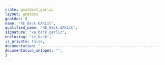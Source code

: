 ```yaml
---
crate: gnatdist_garlic
layout: gnatdoc
gnatdoc: {
name: "XE_Back.GARLIC",
qualified_name: "XE_Back.GARLIC",
signature: "xe_back.garlic",
enclosing: "xe_back",
is_private: false,
documentation: "----------------------------------------------------------------------------\n                                                                          --\n                            GLADE COMPONENTS                              --\n                                                                          --\n                       X E _ B A C K . G A R L I C                        --\n                                                                          --\n                                 S p e c                                  --\n                                                                          --\n         Copyright (C) 1995-2005 Free Software Foundation, Inc.           --\n                                                                          --\n GNATDIST is  free software;  you  can redistribute  it and/or  modify it --\n under terms of the  GNU General Public License  as published by the Free --\n Software  Foundation;  either version 2,  or  (at your option) any later --\n version. GNATDIST is distributed in the hope that it will be useful, but --\n WITHOUT ANY WARRANTY;  without even the implied warranty of MERCHANTABI- --\n LITY or FITNESS  FOR A PARTICULAR PURPOSE.  See the  GNU General  Public --\n License  for more details.  You should  have received a copy of the  GNU --\n General Public License distributed with  GNATDIST; see file COPYING.  If --\n not, write to the Free Software Foundation, 59 Temple Place - Suite 330, --\n Boston, MA 02111-1307, USA.                                              --\n                                                                          --\n                   GLADE  is maintained by AdaCore                        --\n                      (email: sales@adacore.com)                          --\n                                                                          --\n----------------------------------------------------------------------------",
documentation_snippet: "",
}
---
```

